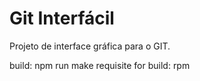 # Git Interfácil

Projeto de interface gráfica para o GIT.

build: npm run make
requisite for build: rpm
